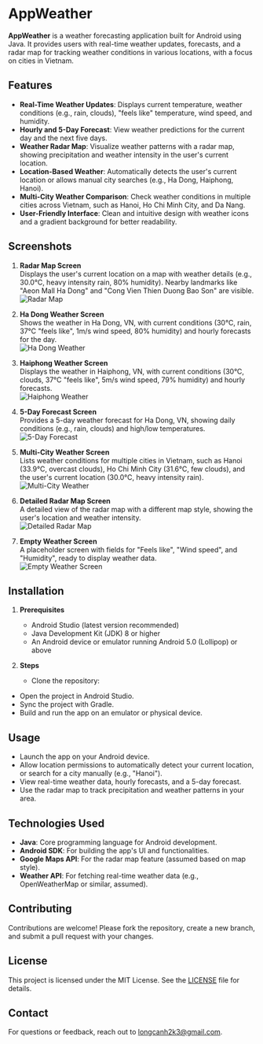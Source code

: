 # AppWeather

**AppWeather** is a weather forecasting application built for Android using Java. It provides users with real-time weather updates, forecasts, and a radar map for tracking weather conditions in various locations, with a focus on cities in Vietnam.

## Features
- **Real-Time Weather Updates**: Displays current temperature, weather conditions (e.g., rain, clouds), "feels like" temperature, wind speed, and humidity.
- **Hourly and 5-Day Forecast**: View weather predictions for the current day and the next five days.
- **Weather Radar Map**: Visualize weather patterns with a radar map, showing precipitation and weather intensity in the user's current location.
- **Location-Based Weather**: Automatically detects the user's current location or allows manual city searches (e.g., Ha Dong, Haiphong, Hanoi).
- **Multi-City Weather Comparison**: Check weather conditions in multiple cities across Vietnam, such as Hanoi, Ho Chi Minh City, and Da Nang.
- **User-Friendly Interface**: Clean and intuitive design with weather icons and a gradient background for better readability.

## Screenshots
1. **Radar Map Screen**  
   Displays the user's current location on a map with weather details (e.g., 30.0°C, heavy intensity rain, 80% humidity). Nearby landmarks like "Aeon Mall Ha Dong" and "Cong Vien Thien Duong Bao Son" are visible.  
   ![Radar Map](screenshots/radar_map.jpg)

2. **Ha Dong Weather Screen**  
   Shows the weather in Ha Dong, VN, with current conditions (30°C, rain, 37°C "feels like", 1m/s wind speed, 80% humidity) and hourly forecasts for the day.  
   ![Ha Dong Weather](screenshots/ha_dong_weather.jpg)

3. **Haiphong Weather Screen**  
   Displays the weather in Haiphong, VN, with current conditions (30°C, clouds, 37°C "feels like", 5m/s wind speed, 79% humidity) and hourly forecasts.  
   ![Haiphong Weather](screenshots/haiphong_weather.jpg)

4. **5-Day Forecast Screen**  
   Provides a 5-day weather forecast for Ha Dong, VN, showing daily conditions (e.g., rain, clouds) and high/low temperatures.  
   ![5-Day Forecast](screenshots/5_day_forecast.jpg)

5. **Multi-City Weather Screen**  
   Lists weather conditions for multiple cities in Vietnam, such as Hanoi (33.9°C, overcast clouds), Ho Chi Minh City (31.6°C, few clouds), and the user's current location (30.0°C, heavy intensity rain).  
   ![Multi-City Weather](screenshots/multi_city_weather.jpg)

6. **Detailed Radar Map Screen**  
   A detailed view of the radar map with a different map style, showing the user's location and weather intensity.  
   ![Detailed Radar Map](screenshots/detailed_radar_map.jpg)

7. **Empty Weather Screen**  
   A placeholder screen with fields for "Feels like", "Wind speed", and "Humidity", ready to display weather data.  
   ![Empty Weather Screen](screenshots/empty_weather_screen.jpg)

## Installation
1. **Prerequisites**  
   - Android Studio (latest version recommended)
   - Java Development Kit (JDK) 8 or higher
   - An Android device or emulator running Android 5.0 (Lollipop) or above

2. **Steps**  
   - Clone the repository:
  - Open the project in Android Studio.
  - Sync the project with Gradle.
  - Build and run the app on an emulator or physical device.

## Usage
- Launch the app on your Android device.
- Allow location permissions to automatically detect your current location, or search for a city manually (e.g., "Hanoi").
- View real-time weather data, hourly forecasts, and a 5-day forecast.
- Use the radar map to track precipitation and weather patterns in your area.

## Technologies Used
- **Java**: Core programming language for Android development.
- **Android SDK**: For building the app's UI and functionalities.
- **Google Maps API**: For the radar map feature (assumed based on map style).
- **Weather API**: For fetching real-time weather data (e.g., OpenWeatherMap or similar, assumed).

## Contributing
Contributions are welcome! Please fork the repository, create a new branch, and submit a pull request with your changes.

## License
This project is licensed under the MIT License. See the [LICENSE](LICENSE) file for details.

## Contact
For questions or feedback, reach out to [longcanh2k3@gmail.com](mailto:longcanh2k3@gmail.com).
